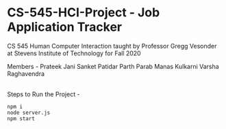 # CS-545-HCI-Project - Job Application Tracker

CS 545 Human Computer Interaction taught by Professor Gregg Vesonder at Stevens Institute of Technology for Fall 2020

Members -
Prateek Jani 
Sanket Patidar
Parth Parab
Manas Kulkarni
Varsha Raghavendra

<br>
Steps to Run the Project - 

```
npm i
node server.js
npm start
```
